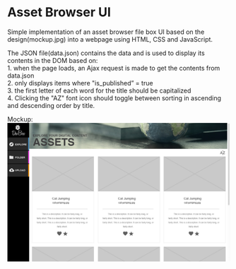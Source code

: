 # Asset Browser UI

Simple implementation of an asset browser file box UI based on the design(mockup.jpg) into a webpage using HTML, CSS and JavaScript. 

The JSON file(data.json) contains the data and is used to display its contents in the DOM based on:  
	1. when the page loads, an Ajax request is made to get the contents from data.json  
    2. only displays items where "is_published” = true  
	  3. the first letter of each word for the title should be capitalized  
  4. Clicking the "AZ" font icon should toggle between sorting in ascending and descending order by title.  


Mockup:
![Mockup](https://github.com/austin665/asset-file-box-ui/blob/master/mockup.jpg "Mockup")
